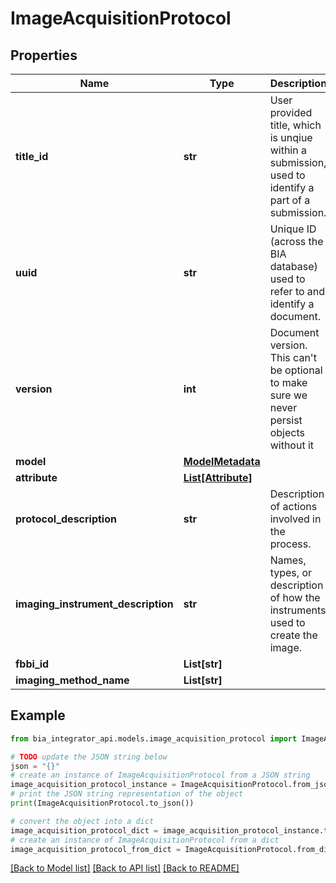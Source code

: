 # ImageAcquisitionProtocol


## Properties

Name | Type | Description | Notes
------------ | ------------- | ------------- | -------------
**title_id** | **str** | User provided title, which is unqiue within a submission, used to identify a part of a submission. | 
**uuid** | **str** | Unique ID (across the BIA database) used to refer to and identify a document. | 
**version** | **int** | Document version. This can&#39;t be optional to make sure we never persist objects without it | 
**model** | [**ModelMetadata**](ModelMetadata.md) |  | [optional] 
**attribute** | [**List[Attribute]**](Attribute.md) |  | [optional] 
**protocol_description** | **str** | Description of actions involved in the process. | 
**imaging_instrument_description** | **str** | Names, types, or description of how the instruments used to create the image. | 
**fbbi_id** | **List[str]** |  | [optional] 
**imaging_method_name** | **List[str]** |  | [optional] 

## Example

```python
from bia_integrator_api.models.image_acquisition_protocol import ImageAcquisitionProtocol

# TODO update the JSON string below
json = "{}"
# create an instance of ImageAcquisitionProtocol from a JSON string
image_acquisition_protocol_instance = ImageAcquisitionProtocol.from_json(json)
# print the JSON string representation of the object
print(ImageAcquisitionProtocol.to_json())

# convert the object into a dict
image_acquisition_protocol_dict = image_acquisition_protocol_instance.to_dict()
# create an instance of ImageAcquisitionProtocol from a dict
image_acquisition_protocol_from_dict = ImageAcquisitionProtocol.from_dict(image_acquisition_protocol_dict)
```
[[Back to Model list]](../README.md#documentation-for-models) [[Back to API list]](../README.md#documentation-for-api-endpoints) [[Back to README]](../README.md)


